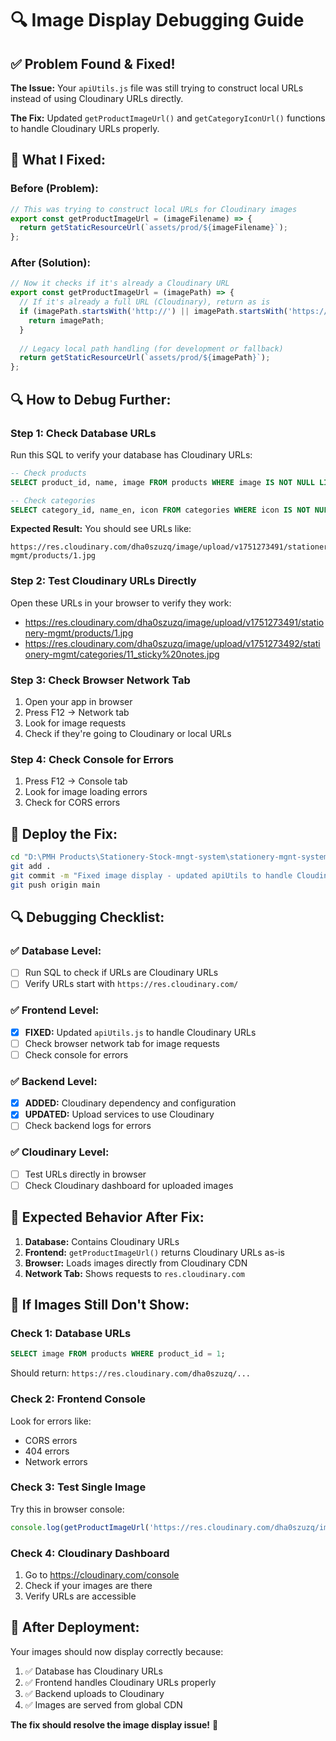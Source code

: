 # 🔍 Image Display Debugging Guide

## ✅ **Problem Found & Fixed!**

**The Issue:** Your `apiUtils.js` file was still trying to construct local URLs instead of using Cloudinary URLs directly.

**The Fix:** Updated `getProductImageUrl()` and `getCategoryIconUrl()` functions to handle Cloudinary URLs properly.

## 🔧 **What I Fixed:**

### Before (Problem):
```javascript
// This was trying to construct local URLs for Cloudinary images
export const getProductImageUrl = (imageFilename) => {
  return getStaticResourceUrl(`assets/prod/${imageFilename}`);
};
```

### After (Solution):
```javascript
// Now it checks if it's already a Cloudinary URL
export const getProductImageUrl = (imagePath) => {
  // If it's already a full URL (Cloudinary), return as is
  if (imagePath.startsWith('http://') || imagePath.startsWith('https://')) {
    return imagePath;
  }
  
  // Legacy local path handling (for development or fallback)
  return getStaticResourceUrl(`assets/prod/${imagePath}`);
};
```

## 🔍 **How to Debug Further:**

### **Step 1: Check Database URLs**
Run this SQL to verify your database has Cloudinary URLs:
```sql
-- Check products
SELECT product_id, name, image FROM products WHERE image IS NOT NULL LIMIT 5;

-- Check categories  
SELECT category_id, name_en, icon FROM categories WHERE icon IS NOT NULL LIMIT 5;
```

**Expected Result:** You should see URLs like:
```
https://res.cloudinary.com/dha0szuzq/image/upload/v1751273491/stationery-mgmt/products/1.jpg
```

### **Step 2: Test Cloudinary URLs Directly**
Open these URLs in your browser to verify they work:
- https://res.cloudinary.com/dha0szuzq/image/upload/v1751273491/stationery-mgmt/products/1.jpg
- https://res.cloudinary.com/dha0szuzq/image/upload/v1751273492/stationery-mgmt/categories/11_sticky%20notes.jpg

### **Step 3: Check Browser Network Tab**
1. Open your app in browser
2. Press F12 → Network tab
3. Look for image requests
4. Check if they're going to Cloudinary or local URLs

### **Step 4: Check Console for Errors**
1. Press F12 → Console tab
2. Look for image loading errors
3. Check for CORS errors

## 🚀 **Deploy the Fix:**

```bash
cd "D:\PMH Products\Stationery-Stock-mngt-system\stationery-mgnt-system"
git add .
git commit -m "Fixed image display - updated apiUtils to handle Cloudinary URLs"
git push origin main
```

## 🔍 **Debugging Checklist:**

### ✅ **Database Level:**
- [ ] Run SQL to check if URLs are Cloudinary URLs
- [ ] Verify URLs start with `https://res.cloudinary.com/`

### ✅ **Frontend Level:**
- [x] **FIXED:** Updated `apiUtils.js` to handle Cloudinary URLs
- [ ] Check browser network tab for image requests
- [ ] Check console for errors

### ✅ **Backend Level:**
- [x] **ADDED:** Cloudinary dependency and configuration
- [x] **UPDATED:** Upload services to use Cloudinary
- [ ] Check backend logs for errors

### ✅ **Cloudinary Level:**
- [ ] Test URLs directly in browser
- [ ] Check Cloudinary dashboard for uploaded images

## 🎯 **Expected Behavior After Fix:**

1. **Database:** Contains Cloudinary URLs
2. **Frontend:** `getProductImageUrl()` returns Cloudinary URLs as-is
3. **Browser:** Loads images directly from Cloudinary CDN
4. **Network Tab:** Shows requests to `res.cloudinary.com`

## 🚨 **If Images Still Don't Show:**

### **Check 1: Database URLs**
```sql
SELECT image FROM products WHERE product_id = 1;
```
Should return: `https://res.cloudinary.com/dha0szuzq/...`

### **Check 2: Frontend Console**
Look for errors like:
- CORS errors
- 404 errors
- Network errors

### **Check 3: Test Single Image**
Try this in browser console:
```javascript
console.log(getProductImageUrl('https://res.cloudinary.com/dha0szuzq/image/upload/v1751273491/stationery-mgmt/products/1.jpg'));
```

### **Check 4: Cloudinary Dashboard**
1. Go to https://cloudinary.com/console
2. Check if your images are there
3. Verify URLs are accessible

## 🎉 **After Deployment:**

Your images should now display correctly because:
1. ✅ Database has Cloudinary URLs
2. ✅ Frontend handles Cloudinary URLs properly  
3. ✅ Backend uploads to Cloudinary
4. ✅ Images are served from global CDN

**The fix should resolve the image display issue!** 🚀